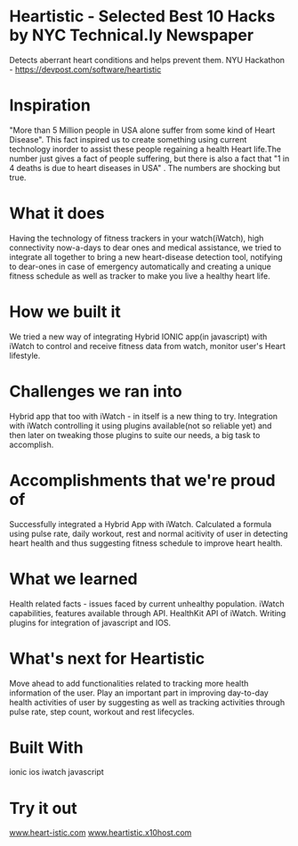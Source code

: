 # Heartistic - Selected Best 10 Hacks by NYC Technical.ly Newspaper
Detects aberrant heart conditions and helps prevent them.
NYU Hackathon - https://devpost.com/software/heartistic


# Inspiration
"More than 5 Million people in USA alone suffer from some kind of Heart Disease". This fact inspired us to create something using current technology inorder to assist these people regaining a health Heart life.The number just gives a fact of people suffering, but there is also a fact that "1 in 4 deaths is due to heart diseases in USA" . The numbers are shocking but true.

# What it does
Having the technology of fitness trackers in your watch(iWatch), high connectivity now-a-days to dear ones and medical assistance, we tried to integrate all together to bring a new heart-disease detection tool, notifying to dear-ones in case of emergency automatically and creating a unique fitness schedule as well as tracker to make you live a healthy heart life.

# How we built it
We tried a new way of integrating Hybrid IONIC app(in javascript) with iWatch to control and receive fitness data from watch, monitor user's Heart lifestyle.

# Challenges we ran into
Hybrid app that too with iWatch - in itself is a new thing to try. Integration with iWatch controlling it using plugins available(not so reliable yet) and then later on tweaking those plugins to suite our needs, a big task to accomplish.

# Accomplishments that we're proud of
Successfully integrated a Hybrid App with iWatch. Calculated a formula using pulse rate, daily workout, rest and normal acitivity of user in detecting heart health and thus suggesting fitness schedule to improve heart health.

# What we learned
Health related facts - issues faced by current unhealthy population. iWatch capabilities, features available through API. HealthKit API of iWatch. Writing plugins for integration of javascript and IOS.

# What's next for Heartistic
Move ahead to add functionalities related to tracking more health information of the user. Play an important part in improving day-to-day health activities of user by suggesting as well as tracking activities through pulse rate, step count, workout and rest lifecycles.

# Built With
ionic
ios
iwatch
javascript

# Try it out
 www.heart-istic.com
 www.heartistic.x10host.com
